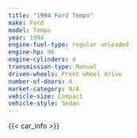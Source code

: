 ```yaml
---
title: "1994 Ford Tempo"
make: Ford
model: Tempo
year: 1994
engine-fuel-type: regular unleaded
engine-hp: 96
engine-cylinders: 4
transmission-type: Manual
driven-wheels: Front wheel drive
number-of-doors: 4
market-category: N/A
vehicle-size: Compact
vehicle-style: Sedan
---
```


{{< car_info >}}
